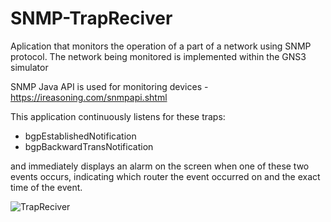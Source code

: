 # SNMP-TrapReciver

Aplication that monitors the operation of a part of a network using SNMP protocol.
The network being monitored is implemented within the GNS3 simulator
 
SNMP Java API is used for monitoring devices - <a>https://ireasoning.com/snmpapi.shtml</a>

This application continuously listens for these traps:
- bgpEstablishedNotification
- bgpBackwardTransNotification

and immediately displays an alarm on the screen when one of these two events occurs,
indicating which router the event occurred on and the exact time of the event.

![TrapReciver](https://user-images.githubusercontent.com/97192866/223717375-0783efca-5879-4914-8885-306964e2c218.png)
